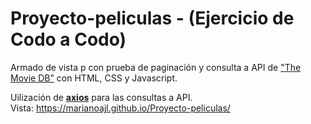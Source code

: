 # Proyecto-peliculas - (Ejercicio de Codo a Codo)
Armado de vista p con prueba de paginación y consulta a API de <a href="https://developer.themoviedb.org/docs">"The Movie DB"</a> con HTML, CSS y Javascript.

Uilización de <strong><a href="https://axios-http.com/docs/intro">axios</a></strong> para las consultas a API.
<br>
Vista: https://marianoajl.github.io/Proyecto-peliculas/

